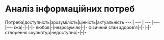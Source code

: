 # Аналіз інформаційних потреб
Потреба|доступність|зрозумілість|цінність|актуальність
--- | --- | --- |—- |—-
їжа|-|-|-|-
любов|-|незрозуміло|-|-
фізичний стан здоров'я|-|-|-|-
створення скульптур|недоступно|-|-|-
